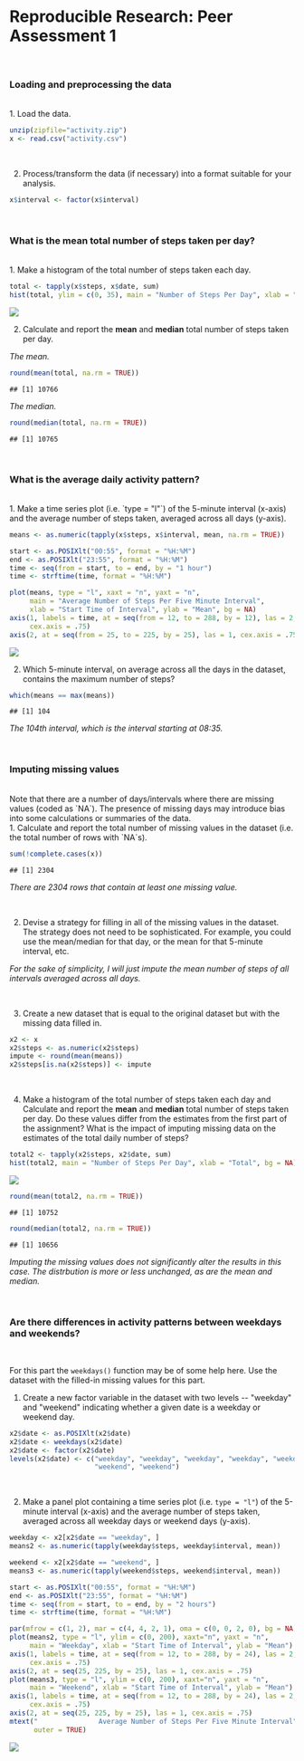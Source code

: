 # Reproducible Research: Peer Assessment 1
<br>

### Loading and preprocessing the data  
<br>
1. Load the data.

```r
unzip(zipfile="activity.zip")
x <- read.csv("activity.csv")
```
<br>

2. Process/transform the data (if necessary) into a format suitable for your analysis.

```r
x$interval <- factor(x$interval)
```

<br>

### What is the mean total number of steps taken per day?  
<br>
1. Make a histogram of the total number of steps taken each day.

```r
total <- tapply(x$steps, x$date, sum)
hist(total, ylim = c(0, 35), main = "Number of Steps Per Day", xlab = "Total", bg = NA)
```

![](PA1_template_files/figure-html/3-1.png) 

2. Calculate and report the **mean** and **median** total number of steps taken per day.

*The mean.*

```r
round(mean(total, na.rm = TRUE))
```

```
## [1] 10766
```

*The median.*

```r
round(median(total, na.rm = TRUE))
```

```
## [1] 10765
```

<br>

### What is the average daily activity pattern?  
<br>
1. Make a time series plot (i.e. `type = "l"`) of the 5-minute interval (x-axis) and the average number of steps taken, averaged across all days (y-axis).

```r
means <- as.numeric(tapply(x$steps, x$interval, mean, na.rm = TRUE))

start <- as.POSIXlt("00:55", format = "%H:%M")
end <- as.POSIXlt("23:55", format = "%H:%M")
time <- seq(from = start, to = end, by = "1 hour")
time <- strftime(time, format = "%H:%M")

plot(means, type = "l", xaxt = "n", yaxt = "n",
     main = "Average Number of Steps Per Five Minute Interval",
     xlab = "Start Time of Interval", ylab = "Mean", bg = NA)
axis(1, labels = time, at = seq(from = 12, to = 288, by = 12), las = 2,
     cex.axis = .75)
axis(2, at = seq(from = 25, to = 225, by = 25), las = 1, cex.axis = .75)     
```

![](PA1_template_files/figure-html/6-1.png) 

2. Which 5-minute interval, on average across all the days in the dataset, contains the maximum number of steps?

```r
which(means == max(means))
```

```
## [1] 104
```

*The 104th interval, which is the interval starting at 08:35.*

<br>

### Imputing missing values
<br>
Note that there are a number of days/intervals where there are missing
values (coded as `NA`). The presence of missing days may introduce
bias into some calculations or summaries of the data.  
<br>
1. Calculate and report the total number of missing values in the dataset (i.e. the total number of rows with `NA`s).

```r
sum(!complete.cases(x))
```

```
## [1] 2304
```

*There are 2304 rows that contain at least one missing value.*

<br>

2. Devise a strategy for filling in all of the missing values in the dataset. The strategy does not need to be sophisticated. For example, you could use the mean/median for that day, or the mean for that 5-minute interval, etc.

*For the sake of simplicity, I will just impute the mean number of steps of all intervals averaged across all days.*

<br>

3. Create a new dataset that is equal to the original dataset but with the missing data filled in.

```r
x2 <- x
x2$steps <- as.numeric(x2$steps)
impute <- round(mean(means))
x2$steps[is.na(x2$steps)] <- impute
```
<br>

4. Make a histogram of the total number of steps taken each day and Calculate and report the **mean** and **median** total number of steps taken per day. Do these values differ from the estimates from the first part of the assignment? What is the impact of imputing missing data on the estimates of the total daily number of steps?

```r
total2 <- tapply(x2$steps, x2$date, sum)
hist(total2, main = "Number of Steps Per Day", xlab = "Total", bg = NA)
```

![](PA1_template_files/figure-html/10-1.png) 

```r
round(mean(total2, na.rm = TRUE))
```

```
## [1] 10752
```

```r
round(median(total2, na.rm = TRUE))
```

```
## [1] 10656
```

*Imputing the missing values does not significantly alter the results in this case. The distrbution is more or less unchanged, as are the mean and median.*

<br>

### Are there differences in activity patterns between weekdays and weekends?
<br>

For this part the `weekdays()` function may be of some help here. Use
the dataset with the filled-in missing values for this part.

1. Create a new factor variable in the dataset with two levels -- "weekday" and "weekend" indicating whether a given date is a weekday or weekend day.

```r
x2$date <- as.POSIXlt(x2$date)
x2$date <- weekdays(x2$date)
x2$date <- factor(x2$date)
levels(x2$date) <- c("weekday", "weekday", "weekday", "weekday", "weekday", 
                     "weekend", "weekend")
```
<br>

2. Make a panel plot containing a time series plot (i.e. `type = "l"`) of the 5-minute interval (x-axis) and the average number of steps taken, averaged across all weekday days or weekend days (y-axis).

```r
weekday <- x2[x2$date == "weekday", ]
means2 <- as.numeric(tapply(weekday$steps, weekday$interval, mean))

weekend <- x2[x2$date == "weekend", ]
means3 <- as.numeric(tapply(weekend$steps, weekend$interval, mean))

start <- as.POSIXlt("00:55", format = "%H:%M")
end <- as.POSIXlt("23:55", format = "%H:%M")
time <- seq(from = start, to = end, by = "2 hours")
time <- strftime(time, format = "%H:%M")

par(mfrow = c(1, 2), mar = c(4, 4, 2, 1), oma = c(0, 0, 2, 0), bg = NA)
plot(means2, type = "l", ylim = c(0, 200), xaxt="n", yaxt = "n",
     main = "Weekday", xlab = "Start Time of Interval", ylab = "Mean")
axis(1, labels = time, at = seq(from = 12, to = 288, by = 24), las = 2,
     cex.axis = .75)
axis(2, at = seq(25, 225, by = 25), las = 1, cex.axis = .75) 
plot(means3, type = "l", ylim = c(0, 200), xaxt="n", yaxt = "n",
     main = "Weekend", xlab = "Start Time of Interval", ylab = "Mean")
axis(1, labels = time, at = seq(from = 12, to = 288, by = 24), las = 2,
     cex.axis = .75)
axis(2, at = seq(25, 225, by = 25), las = 1, cex.axis = .75)
mtext("               Average Number of Steps Per Five Minute Interval",
      outer = TRUE)
```

![](PA1_template_files/figure-html/12-1.png) 
